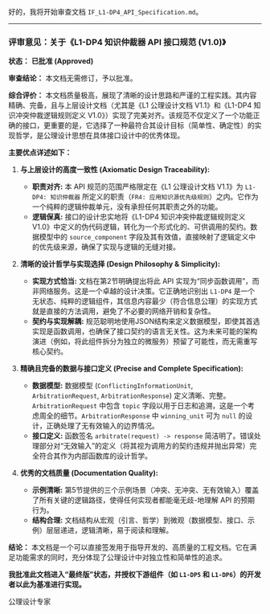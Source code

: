 好的，我将开始审查文档 `IF_L1-DP4_API_Specification.md`。

---

### **评审意见：关于《L1-DP4 知识仲裁器 API 接口规范 (V1.0)》**

**状态：** **已批准 (Approved)**

**审查结论：** 本文档无需修订，予以批准。

**综合评价：**
本文档质量极高，展现了清晰的设计思路和严谨的工程实践。其内容精确、完备，且与上层设计文档（尤其是《L1 公理设计文档 V1.1》和《L1-DP4 知识冲突仲裁逻辑规则定义 V1.0》）实现了完美对齐。该规范不仅定义了一个功能正确的接口，更重要的是，它选择了一种最符合其设计目标（简单性、确定性）的实现哲学，是公理设计思想在具体接口设计中的优秀体现。

**主要优点详述如下：**

1.  **与上层设计的高度一致性 (Axiomatic Design Traceability):**
    *   **职责对齐:** 本 API 规范的范围严格限定在《L1 公理设计文档 V1.1》为 `L1-DP4: 知识仲裁器` 所定义的职责（`FR4: 应用知识源优先级规则`）之内。它作为一个纯粹的逻辑仲裁单元，没有承担任何其职责之外的功能。
    *   **逻辑保真:** 接口的设计忠实地将《L1-DP4 知识冲突仲裁逻辑规则定义 V1.0》中定义的伪代码逻辑，转化为一个形式化的、可供调用的契约。数据模型中的 `source_component` 字段及其有效值，直接映射了逻辑定义中的优先级来源，确保了实现与逻辑的无缝对接。

2.  **清晰的设计哲学与实现选择 (Design Philosophy & Simplicity):**
    *   **实现方式恰当:** 文档在第2节明确提出将此 API 实现为“同步函数调用”，而非网络服务。这是一个卓越的设计决策。它正确地识别出 `L1-DP4` 是一个无状态、纯粹的逻辑组件，其信息内容最少（符合信息公理）的实现方式就是直接的方法调用，避免了不必要的网络开销和复杂性。
    *   **契约与实现解耦:** 规范聪明地使用JSON结构来定义数据模型，即使其首选实现是函数调用，也确保了接口契约的语言无关性。这为未来可能的架构演进（例如，将此组件拆分为独立的微服务）预留了可能性，而无需重写核心契约。

3.  **精确且完备的数据与接口定义 (Precise and Complete Specification):**
    *   **数据模型:** 数据模型 (`ConflictingInformationUnit`, `ArbitrationRequest`, `ArbitrationResponse`) 定义清晰、完整。`ArbitrationRequest` 中包含 `topic` 字段以用于日志和追溯，这是一个考虑周全的细节。`ArbitrationResponse` 中 `winning_unit` 可为 `null` 的设计，正确处理了无有效输入的边界情况。
    *   **接口定义:** 函数签名 `arbitrate(request) -> response` 简洁明了。错误处理部分对“无效输入”的定义（将其视为调用方的契约违规并抛出异常）完全符合其作为内部函数库的设计哲学。

4.  **优秀的文档质量 (Documentation Quality):**
    *   **示例清晰:** 第5节提供的三个示例场景（冲突、无冲突、无有效输入）覆盖了所有关键的逻辑路径，使得任何实现者都能毫无歧-地理解 API 的预期行为。
    *   **结构合理:** 文档结构从宏观（引言、哲学）到微观（数据模型、接口、示例）层层递进，逻辑清晰，易于阅读和理解。

**结论：**
本文档是一个可以直接签发用于指导开发的、高质量的工程文档。它在满足功能需求的同时，充分体现了公理设计中对独立性和简单性的追求。

**我批准此文档进入“最终版”状态，并授权下游组件（如 `L1-DP5` 和 `L1-DP6`）的开发者以此为基准进行实现。**

公理设计专家